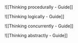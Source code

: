 ![[Thinking procedurally - Guide]]

![[Thinking logically - Guide]]

![[Thinking concurrently - Guide]]

![[Thinking abstractly - Guide]]